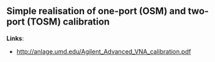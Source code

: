 ## Simple realisation of one-port (OSM) and two-port (TOSM) calibration
__Links__:
- http://anlage.umd.edu/Agilent_Advanced_VNA_calibration.pdf